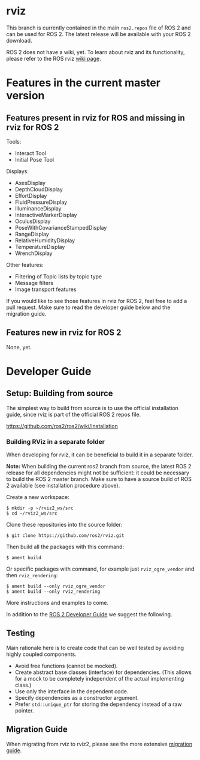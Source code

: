 # rviz

This branch is currently contained in the main `ros2.repos` file of ROS 2 and can be used for ROS 2.
The latest release will be available with your ROS 2 download.

ROS 2 does not have a wiki, yet. To learn about rviz and its functionality, please refer to the ROS rviz [wiki page](http://www.ros.org/wiki/rviz). 

# Features in the current master version

## Features present in rviz for ROS and missing in rviz for ROS 2

Tools:
- Interact Tool
- Initial Pose Tool

Displays:
- AxesDisplay
- DepthCloudDisplay
- EffortDisplay
- FluidPressureDisplay
- IlluminanceDisplay
- InteractiveMarkerDisplay
- OculusDisplay
- PoseWithCovarianceStampedDisplay
- RangeDisplay
- RelativeHumidityDisplay
- TemperatureDisplay
- WrenchDisplay

Other features:
- Filtering of Topic lists by topic type
- Message filters
- Image transport features

If you would like to see those features in rviz for ROS 2, feel free to add a pull request.
Make sure to read the developer guide below and the migration guide.

## Features new in rviz for ROS 2

None, yet.

# Developer Guide

## Setup: Building from source

The simplest way to build from source is to use the official installation guide, since rviz is part of the official ROS 2 repos file.

https://github.com/ros2/ros2/wiki/Installation

### Building RViz in a separate folder

When developing for rviz, it can be beneficial to build it in a separate folder. 

**Note:** When building the current ros2 branch from source, the latest ROS 2 release for all dependencies might not be sufficient: it could be necessary to build the ROS 2 master branch.
Make sure to have a source build of ROS 2 available (see installation procedure above).

Create a new workspace:

```
$ mkdir -p ~/rviz2_ws/src
$ cd ~/rviz2_ws/src
```

Clone these repositories into the source folder:

```
$ git clone https://github.com/ros2/rviz.git
```

Then build all the packages with this command:

```
$ ament build
```

Or specific packages with command, for example just `rviz_ogre_vendor` and then `rviz_rendering`:

```
$ ament build --only rviz_ogre_vendor
$ ament build --only rviz_rendering
```

More instructions and examples to come.

In addition to the [ROS 2 Developer Guide](https://github.com/ros2/ros2/wiki/Developer-Guide) we suggest the following.

## Testing

Main rationale here is to create code that can be well tested by avoiding highly coupled components.

* Avoid free functions (cannot be mocked).
* Create abstract base classes (interface) for dependencies.
  (This allows for a mock to be completely independent of the actual implementing class.)
* Use only the interface in the dependent code.
* Specify dependencies as a constructor argument.
* Prefer `std::unique_ptr` for storing the dependency instead of a raw pointer.

## Migration Guide

When migrating from rviz to rviz2, please see the more extensive [migration guide](https://github.com/ros2/rviz/migration_guide.md).

